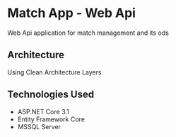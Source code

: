 # Match App - Web Api

Web Api application for match management and its ods

## Architecture 

Using Clean Architecture Layers

## Technologies Used

- ASP.NET Core 3.1
- Entity Framework Core
- MSSQL Server